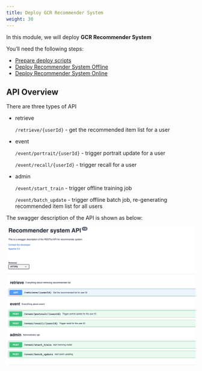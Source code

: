 ```yaml
---
title: Deploy GCR Recommender System 
weight: 30
---
```


In this module, we will deploy **GCR Recommender System**


You’ll need the following steps:

- [Prepare deploy scripts](./deploy-prepare/readme)
- [Deploy Recommender System Offline](./offline/readme)
- [Deploy Recommender System Online](./online/)

## API Overview 

There are three types of API
- retrieve 
  
  `/retrieve/{userId}` - get the recommended item list for a user
  
- event
  
   `/event/portrait/{userId}` - trigger portrait update for a user

   `/event/recall/{userId}`  - trigger recall for a user

- admin
   
   `/event/start_train` - trigger offline training job
  
   `/event/batch_update` - trigger offline batch job, re-generating recommended item list for all users


The swagger description of the API is shown as below:

![RS API overview](/images/rs-api-overview.png)

